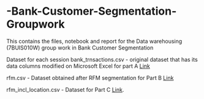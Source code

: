 # -Bank-Customer-Segmentation-Groupwork
This contains the files, notebook and report for the Data warehousing (7BUIS010W) group work in Bank Customer Segmentation

Dataset for each session
bank_trnsactions.csv - original dataset that has its data columns modified on Microsoft Excel for part A [Link](https://drive.google.com/file/d/1QmcskzwrD0gB2aET3hiFx_JzhjTqUUUV/view?usp=drive_link)

rfm.csv - Dataset obtained after RFM segmentation for Part B [Link](https://drive.google.com/file/d/12sz_eGZHNLylQuJlAlsa0X-5KlNd3hqT/view?usp=drive_link)

rfm_incl_location.csv - Dataset for Part C [Link](https://drive.google.com/file/d/1IQLe8acKSKqgc6elbwQnDFRv7O2EQGBr/view?usp=drive_link).
